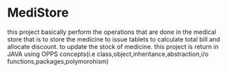 # MediStore
this project basically perform the operations that are done in the medical store
that is to store the medicine 
to issue tablets 
 to calculate total bill and allocate discount.
to update the stock of medicine.
this project is return in JAVA using OPPS concepts(i.e class,object,inheritance,abstraction,i/o functions,packages,polymorohism)
